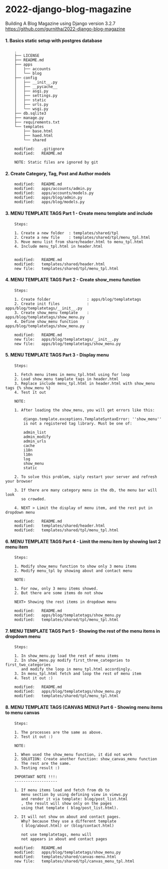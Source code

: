 # 2022-django-blog-magazine
Building A Blog Magazine using Django version 3.2.7
https://github.com/gurnitha/2022-django-blog-magazine



#### 1. Basics static setup with postgres database

        .
        ├── LICENSE
        ├── README.md
        ├── apps
        │   ├── accounts
        │   └── blog
        ├── config
        │   ├── __init__.py
        │   ├── __pycache__
        │   ├── asgi.py
        │   ├── settings.py
        │   ├── static
        │   ├── urls.py
        │   └── wsgi.py
        ├── db.sqlite3
        ├── manage.py
        ├── requirements.txt
        └── templates
            ├── base.html
            ├── haed.html
            └── shared

        modified:   .gitignore
        modified:   README.md

        NOTE: Static files are ignored by git


#### 2. Create Category, Tag, Post and Author models

        modified:   README.md
        modified:   apps/accounts/admin.py
        modified:   apps/accounts/models.py
        modified:   apps/blog/admin.py
        modified:   apps/blog/models.py


#### 3. MENU TEMPLATE TAGS Part 1 - Create menu template and include

        Steps:

        1. Create a new folder  : templates/shared/tpl
        2. Create a new file    : templates/shared/tpl/menu_tpl.html
        3. Move menu list from share/header.html to menu_tpl.html
        4. Include menu_tpl.html in header.html


        modified:   README.md
        modified:   templates/shared/header.html
        new file:   templates/shared/tpl/menu_tpl.html


#### 4. MENU TEMPLATE TAGS Part 2 - Create show_menu function

        Steps:

        1. Create folder                : apps/blog/templatetags
        2. Create init files            : apps/blog/templatetags/__init__.py
        3. Create show_menu template    : apps/blog/templatetags/show_menu.py
        4. Define show_menu function    : apps/blog/templatetags/show_menu.py

        modified:   README.md
        new file:   apps/blog/templatetags/__init__.py
        new file:   apps/blog/templatetags/show_menu.py


#### 5. MENU TEMPLATE TAGS Part 3 - Display menu

        Steps:

        1. Fetch menu items in menu_tpl.html using for loop
        2. Load show_menu tamplate tags in header.html
        3. Replace include menu_tpl.html in header.html with show_menu tags {% show_menu %}
        4. Test it out

        NOTE:

        1. After loading the show_menu, you will get errors like this:

            django.template.exceptions.TemplateSyntaxError: ''show_menu'' 
            is not a registered tag library. Must be one of:

            admin_list
            admin_modify
            admin_urls
            cache
            i18n
            l10n
            log
            show_menu
            static

        2. To solve this problem, siply restart your server and refresh your browser

        3. If there are many category menu in the db, the menu bar will look
           so crowded.

        4. NEXT > Limit the display of menu item, and the rest put in dropdown menu

        modified:   README.md
        modified:   templates/shared/header.html
        modified:   templates/shared/tpl/menu_tpl.html


#### 6. MENU TEMPLATE TAGS Part 4 - Limit the menu item by showing last 2 menu item 

        Steps:

        1. Modify show_menu function to show only 3 menu items
        2. Modify menu_tpl by showing about and contact menu

        NOTE:

        1. For now, only 3 menu items showed.
        2. But there are some items do not show

        NEXT> Showing the rest items in dropdown menu

        modified:   README.md
        modified:   apps/blog/templatetags/show_menu.py
        modified:   templates/shared/tpl/menu_tpl.html


#### 7. MENU TEMPLATE TAGS Part 5 - Showing the rest of the menu items in dropdown menu

        Steps:

        1. In show_menu.py load the rest of menu items
        2. In show_menu.py modify first_three_categories to first_two_categories
           and modify the loop in menu_tpl.html accordingly.
        3. In menu_tpl.html fetch and loop the rest of menu item
        4. Test it out :)

        modified:   README.md
        modified:   apps/blog/templatetags/show_menu.py
        modified:   templates/shared/tpl/menu_tpl.html


#### 8. MENU TEMPLATE TAGS (CANVAS MENU) Part 6 - Showing menu items to menu canvas

        Steps:

        1. The processes are the same as above.
        2. Test it out :)

        NOTE:

        1. When used the show_menu function, it did not work
        2. SOLUTION: Create another function: show_canvas_menu function
           The rest are the same.
        3. Testing result :)

        IMPORTANT NOTE !!!:
        -------------------

        1. If menu items load and fetch from db to
           menu section by using defining view in views.py
           and render it via template: blog/post_list.html 
           , the result will show only on the pages
           using that template ( blog/post_list.html).

        2. It will not show on about and contact pages.
           Why? because they use a different template 
           ( blog/about.html) or (blog/contact.html)

           not use templatetags, menu will
           not appears in about and contact pages

        modified:   README.md
        modified:   apps/blog/templatetags/show_menu.py
        modified:   templates/shared/canvas-menu.html
        new file:   templates/shared/tpl/canvas_menu_tpl.html

